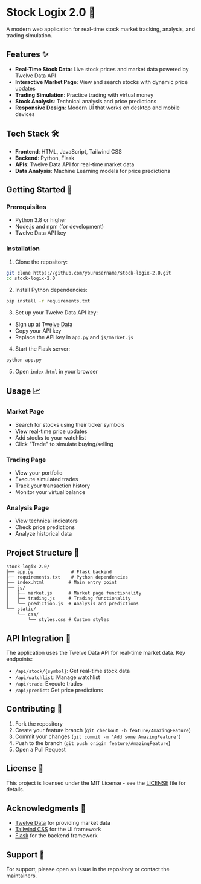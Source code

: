 # Stock Logix 2.0 🚀

A modern web application for real-time stock market tracking, analysis, and trading simulation.

## Features ✨

- **Real-Time Stock Data**: Live stock prices and market data powered by Twelve Data API
- **Interactive Market Page**: View and search stocks with dynamic price updates
- **Trading Simulation**: Practice trading with virtual money
- **Stock Analysis**: Technical analysis and price predictions
- **Responsive Design**: Modern UI that works on desktop and mobile devices

## Tech Stack 🛠️

- **Frontend**: HTML, JavaScript, Tailwind CSS
- **Backend**: Python, Flask
- **APIs**: Twelve Data API for real-time market data
- **Data Analysis**: Machine Learning models for price predictions

## Getting Started 🚀

### Prerequisites

- Python 3.8 or higher
- Node.js and npm (for development)
- Twelve Data API key

### Installation

1. Clone the repository:
```bash
git clone https://github.com/yourusername/stock-logix-2.0.git
cd stock-logix-2.0
```

2. Install Python dependencies:
```bash
pip install -r requirements.txt
```

3. Set up your Twelve Data API key:
- Sign up at [Twelve Data](https://twelvedata.com/)
- Copy your API key
- Replace the API key in `app.py` and `js/market.js`

4. Start the Flask server:
```bash
python app.py
```

5. Open `index.html` in your browser

## Usage 📈

### Market Page
- Search for stocks using their ticker symbols
- View real-time price updates
- Add stocks to your watchlist
- Click "Trade" to simulate buying/selling

### Trading Page
- View your portfolio
- Execute simulated trades
- Track your transaction history
- Monitor your virtual balance

### Analysis Page
- View technical indicators
- Check price predictions
- Analyze historical data

## Project Structure 📁

```
stock-logix-2.0/
├── app.py              # Flask backend
├── requirements.txt    # Python dependencies
├── index.html         # Main entry point
├── js/
│   ├── market.js      # Market page functionality
│   ├── trading.js     # Trading functionality
│   └── prediction.js  # Analysis and predictions
└── static/
    └── css/
        └── styles.css # Custom styles
```

## API Integration 🔌

The application uses the Twelve Data API for real-time market data. Key endpoints:

- `/api/stock/{symbol}`: Get real-time stock data
- `/api/watchlist`: Manage watchlist
- `/api/trade`: Execute trades
- `/api/predict`: Get price predictions

## Contributing 🤝

1. Fork the repository
2. Create your feature branch (`git checkout -b feature/AmazingFeature`)
3. Commit your changes (`git commit -m 'Add some AmazingFeature'`)
4. Push to the branch (`git push origin feature/AmazingFeature`)
5. Open a Pull Request

## License 📝

This project is licensed under the MIT License - see the [LICENSE](LICENSE) file for details.

## Acknowledgments 🙏

- [Twelve Data](https://twelvedata.com/) for providing market data
- [Tailwind CSS](https://tailwindcss.com/) for the UI framework
- [Flask](https://flask.palletsprojects.com/) for the backend framework

## Support 💬

For support, please open an issue in the repository or contact the maintainers.
